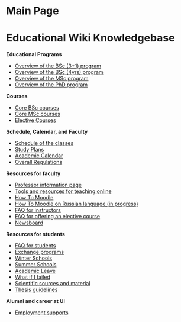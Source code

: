 






Main Page
=========






Educational Wiki Knowledgebase
==============================


**Educational Programs**



* [Overview of the BSc (3+1) program](https://eduwiki.innopolis.university/index.php/BSc:Syllabi_Table_3+1)
* [Overview of the BSc (4yrs) program](https://eduwiki.innopolis.university/index.php/BSc:Syllabi_Table)
* [Overview of the MSc program](https://eduwiki.innopolis.university/index.php/MSc:Syllabi_Table)
* [Overview of the PhD program](https://eduwiki.innopolis.university/index.php/PhD:Syllabi_Table)


**Courses**



* [Core BSc courses](https://eduwiki.innopolis.university/index.php/BSc:Syllabi_Index)
* [Core MSc courses](https://eduwiki.innopolis.university/index.php/MSc:Syllabi_Index)
* [Elective Courses](https://eduwiki.innopolis.university/index.php/List_of_Electives)


**Schedule, Calendar, and Faculty**



* [Schedule of the classes](https://eduwiki.innopolis.university/index.php/All:Schedule)
* [Study Plans](https://eduwiki.innopolis.university/index.php/ALL:StudyPlan)
* [Academic Calendar](https://eduwiki.innopolis.university/index.php/AcademicCalendar)
* [Overall Regulations](https://eduwiki.innopolis.university/index.php/OverallRegulations)


**Resources for faculty**



* [Professor information page](https://eduwiki.innopolis.university/index.php/ProfessorInformationPage)
* [Tools and resources for teaching online](https://eduwiki.innopolis.university/index.php/Newcomer's)
* [How To Moodle](https://eduwiki.innopolis.university/index.php/HowToMoodle)
* [How To Moodle on Russian language (in progress)](https://eduwiki.innopolis.university/index.php/HowToMoodlerus)
* [FAQ for instructors](https://eduwiki.innopolis.university/index.php/FAQInstructors)
* [FAQ for offering an elective course](https://eduwiki.innopolis.university/index.php/FAQ_for_offering_an_elective)
* [Newsboard](https://eduwiki.innopolis.university/index.php/Newsboard)


**Resources for students**



* [FAQ for students](https://eduwiki.innopolis.university/index.php/FAQStudents)
* [Exchange programs](https://eduwiki.innopolis.university/index.php/Exchange)
* [Winter Schools](https://eduwiki.innopolis.university/index.php/Winter_School)
* [Summer Schools](https://eduwiki.innopolis.university/index.php/Summer_School)
* [Academic Leave](https://eduwiki.innopolis.university/index.php/AcademicLeave)
* [What if I failed](https://eduwiki.innopolis.university/index.php/WhatifIfailed)
* [Scientific sources and material](https://eduwiki.innopolis.university/index.php/Scientificsourcesandmaterial)
* [Thesis guidelines](https://docs.google.com/document/d/1V41lifNZIfVq2XyEFZKIeBPHedl15iA7t1DpnByURH8/)


**Alumni and career at UI**



* [Employment supports](https://eduwiki.innopolis.university/index.php/Employment_Supports_and_Educational_opportunities_for_alumni)










